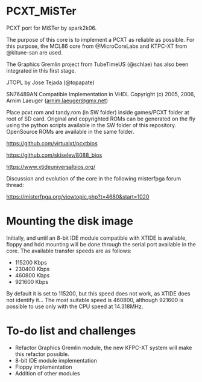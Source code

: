 # PCXT_MiSTer
PCXT port for MiSTer by spark2k06.

The purpose of this core is to implement a PCXT as reliable as possible. For this purpose, the MCL86 core from @MicroCoreLabs and KTPC-XT from @kitune-san are used.

The Graphics Gremlin project from TubeTimeUS (@schlae) has also been integrated in this first stage.

JTOPL by Jose Tejada (@topapate)

SN76489AN Compatible Implementation in VHDL Copyright (c) 2005, 2006, Arnim Laeuger (arnim.laeuger@gmx.net)

Place pcxt.rom and tandy.rom (in SW folder) inside games/PCXT folder at root of SD card. Original and copyrighted ROMs can be generated on the fly using the python scripts available in the SW folder of this repository. OpenSource ROMs are available in the same folder.

https://github.com/virtualxt/pcxtbios

https://github.com/skiselev/8088_bios

https://www.xtideuniversalbios.org/

Discussion and evolution of the core in the following misterfpga forum thread:

https://misterfpga.org/viewtopic.php?t=4680&start=1020

# Mounting the disk image

Initially, and until an 8-bit IDE module compatible with XTIDE is available, floppy and hdd mounting will be done through the serial port available in the core. The available transfer speeds are as follows:

* 115200 Kbps
* 230400 Kbps
* 460800 Kbps
* 921600 Kbps

By default it is set to 115200, but this speed does not work, as XTIDE does not identify it... The most suitable speed is 460800, although 921600 is possible to use only with the CPU speed at 14.318MHz.

# To-do list and challenges

* Refactor Graphics Gremlin module, the new KFPC-XT system will make this refactor possible.
* 8-bit IDE module implementation
* Floppy implementation
* Addition of other modules